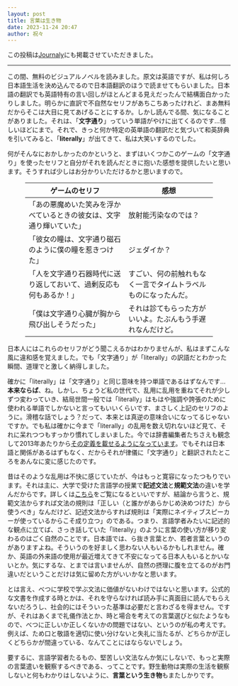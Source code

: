 ```yaml
---
layout: post
title: 言葉は生き物
date: 2023-11-24 20:47
author: 祝々
---
```

<!-- wp:paragraph -->
<p>この投稿は<a href="https://journaly.com/post/34340">Journaly</a>にも掲載させていただきました。</p>
<!-- /wp:paragraph -->

---

<!-- wp:paragraph {"fontSize":"medium"} -->
<p class="has-medium-font-size">この間、無料のビジュアルノベルを読みました。原文は英語ですが、私は何しろ日本語生活を決め込んでるので日本語翻訳のほうで読ませてもらいました。日本語の翻訳でも英語特有の言い回しがほとんどまる見えだったんで結構面白かったりしました。明らかに直訳で不自然なセリフがあちこちあったけれど、まあ無料だからそこは大目に見てあげることにするか。しかし読んでる間、気になることがありました。それは、「<strong>文字通り</strong>」っていう単語がやけに出てくるのです…怪しいほどにまで。それで、きっと何か特定の英単語の翻訳だと気づいて和英辞典を引いてみると、「<strong>literally</strong>」が出てきて、私は大笑いするのでした。</p>
<!-- /wp:paragraph -->

<!-- wp:paragraph {"fontSize":"medium"} -->
<p class="has-medium-font-size">何がそんなにおかしかったのかというと、まずはいくつかこのゲームの「文字通り」を使ったセリフと自分がそれを読んだときに抱いた感想を提供したいと思います。そうすれば少しはお分かりいただけるかと思いますので。</p>
<!-- /wp:paragraph -->

<!-- wp:table {"className":"is-style-regular","fontSize":"medium"} -->
<figure class="wp-block-table is-style-regular has-medium-font-size"><table><thead><tr><th>ゲームのセリフ</th><th>感想</th></tr></thead><tbody><tr><td>「あの悪魔めいた笑みを浮かべているときの彼女は、文字通り輝いていた」</td><td>放射能汚染なのでは？</td></tr><tr><td>「彼女の瞳は、文字通り磁石のように僕の瞳を惹きつけた」</td><td>ジェダイか？</td></tr><tr><td>「人を文字通り石器時代に送り返しておいて、過剰反応も何もあるか！」</td><td>すごい、何の前触れもなく一言でタイムトラベルものになったんだ。</td></tr><tr><td>「僕は文字通り心臓が胸から飛び出しそうだった」</td><td>それは診てもらった方がいいよ。たぶんもう手遅れなんだけど。</td></tr></tbody></table></figure>
<!-- /wp:table -->

<!-- wp:paragraph {"fontSize":"medium"} -->
<p class="has-medium-font-size">日本人にはこれらのセリフがどう聞こえるかはわかりませんが、私はまずこんな風に違和感を覚えました。でも「文字通り」が「literally」の訳語だとわかった瞬間、道理でと激しく納得しました。</p>
<!-- /wp:paragraph -->

<!-- wp:paragraph {"fontSize":"medium"} -->
<p class="has-medium-font-size">確かに「literally」は「文字通り」と同じ意味を持つ単語であるはずなんです…<strong>本来ならば</strong>、ね。しかし、ちょうど私の世代で、乱用に乱用を重ねてそれが少しずつ変わっていき、結局世間一般では「literally」はもはや強調や誇張のために使われる単語でしかないと言ってもいいくらいです、まさしく上記のセリフのように。滑稽な話でしょう？だって、本来とは真逆の意味合いになってるじゃないですか。でも私は確かに今まで「literally」の乱用を数え切れないほど見て、それに呆れつつもすっかり慣れてしまいました。今では辞書編集者たちさえも観念して2013年あたりから<a href="https://www.merriam-webster.com/grammar/misuse-of-literally" target="_blank" rel="noreferrer noopener">その定義を載せるようになっています</a>。でもそれは日本語と関係があるはずもなく、だからそれが律儀に「文字通り」と翻訳されたところをあんなに変に感じたのです。</p>
<!-- /wp:paragraph -->

<!-- wp:paragraph {"fontSize":"medium"} -->
<p class="has-medium-font-size">昔はそのような乱用は不快に感じていたが、今はもっと寛容になったつもりでいます。それは主に、大学で受けた言語学の授業で<strong>記述文法</strong>と<strong>規範文法</strong>の違いを学んだからです。詳しくは<a href="https://www.nihongo-appliedlinguistics.net/wp/archives/7084" target="_blank" rel="noreferrer noopener">こちら</a>をご覧になるといいですが、結論から言うと、規範文法からすれば文法の規則は「正しい（と誰かがあらかじめ決めつけた）から使うべき」なんだけど、記述文法からすれば規則は「実際にネイティブスピーカーが使っているからこそ成り立つ」のである。つまり、言語学者みたいに記述的な観点に立てば、さっき話していた「literally」のように言葉の使い方が移り変わるのはごく自然のことです。日本語では、ら抜き言葉とか、若者言葉というのがありますよね。そういうのを好ましく思わない人もいるかもしれません。確か、英語の外来語の使用が最近増えてきて不安になってる日本人もいるとかいないとか。気にするな、とまでは言いませんが、自然の摂理に腹を立てるのがお門違いだということだけは気に留めた方がいいかなと思います。</p>
<!-- /wp:paragraph -->

<!-- wp:paragraph {"fontSize":"medium"} -->
<p class="has-medium-font-size">とは言え、べつに学校で学ぶ文法に価値がないわけではないと思います。公式的な文書を作成する時とかは、それを守らなければ読み手に真面目に読んでもらえないだろうし、社会的にはそういった基準は必要だと言わざるを得ません。ですが、それはあくまで礼儀作法とか、時と場合を考えての言葉選びと似たようなもので、べつに正しいか正しくないかの問題ではない、というのが私の考えです。例えば、ため口と敬語を適切に使い分けないと失礼に当たるが、どちらかが正しくどちらかが間違っている、なんてことにはならないでしょう。</p>
<!-- /wp:paragraph -->

<!-- wp:paragraph {"fontSize":"medium"} -->
<p class="has-medium-font-size">要するに、言語学習者たるもの、堅苦しい文法なんか気にしないで、もっと実際の言葉遣いを観察するべきである、ってことです。野生動物は実際の生活を観察しないと何もわかりはしないように、<strong>言葉という生き物</strong>もまたしかりです。</p>
<!-- /wp:paragraph -->

